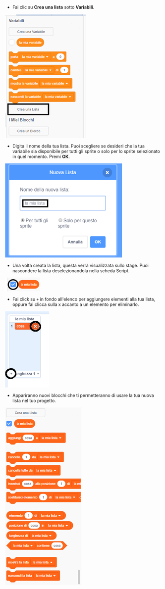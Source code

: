 + Fai clic su **Crea una lista** sotto **Variabili**.

![Creare una lista](images/make-a-list-annotated.png)

+ Digita il nome della tua lista. Puoi scegliere se desideri che la tua variabile sia disponibile per tutti gli sprite o solo per lo sprite selezionato in quel momento. Premi **OK**.

![Nome della lista](images/list-name-annotated.png)

+ Una volta creata la lista, questa verrà visualizzata sullo stage. Puoi nascondere la lista deselezionandola nella scheda Script.

![Mostra/nascondi lista](images/list-show-hide-annotated.png)

+ Fai click su `+` in fondo all'elenco per aggiungere elementi alla tua lista, oppure fai clicca sulla x accanto a un elemento per eliminarlo.

![Mostra/nascondi lista](images/list-add-delete-annotated.png)

+ Appariranno nuovi blocchi che ti permetteranno di usare la tua nuova lista nel tuo progetto.

![Blocchi della lista](images/list-blocks.png)